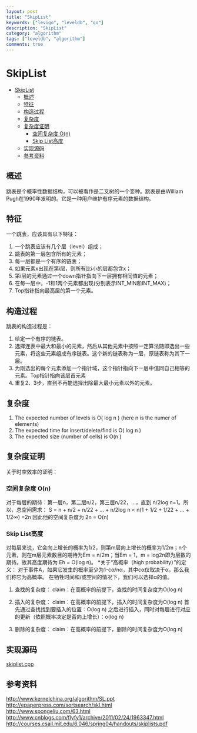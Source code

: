 ```yaml
---
layout: post
title: "SkipList"
keywords: ["levigo", "leveldb", "go"]
description: "SkipList"
category: "algorithm"
tags: ["leveldb", "algorithm"]
comments: true
---
```


# SkipList

<ul>
<li><a href="#skiplist">SkipList</a><ul>
<li><a href="#概述">概述</a></li>
<li><a href="#特征">特征</a></li>
<li><a href="#构造过程">构造过程</a></li>
<li><a href="#复杂度">复杂度</a></li>
<li><a href="#复杂度证明">复杂度证明</a><ul>
<li><a href="#空间复杂度-on">空间复杂度 O(n)</a></li>
<li><a href="#skip-list高度">Skip List高度</a></li>
</ul>
</li>
<li><a href="#实现源码">实现源码</a></li>
<li><a href="#参考资料">参考资料</a></li>
</ul>
</li>
</ul>

## 概述

跳表是个概率性数据结构，可以被看作是二叉树的一个变种。跳表是由William Pugh在1990年发明的。它是一种用户维护有序元素的数据结构。

## 特征

一个跳表，应该具有以下特征：
1. 一个跳表应该有几个层（level）组成；
2. 跳表的第一层包含所有的元素；
3. 每一层都是一个有序的链表；
4. 如果元素x出现在第i层，则所有比i小的层都包含x；
5. 第i层的元素通过一个down指针指向下一层拥有相同值的元素；
6. 在每一层中，-1和1两个元素都出现(分别表示INT_MIN和INT_MAX)；
7. Top指针指向最高层的第一个元素。

## 构造过程

跳表的构造过程是：
1. 给定一个有序的链表。
2. 选择连表中最大和最小的元素，然后从其他元素中按照一定算法随即选出一些元素，将这些元素组成有序链表。这个新的链表称为一层，原链表称为其下一层。
3. 为刚选出的每个元素添加一个指针域，这个指针指向下一层中值同自己相等的元素。Top指针指向该层首元素
4. 重复2、3步，直到不再能选择出除最大最小元素以外的元素。

## 复杂度

1. The expected number of levels is O( log n )
(here n is the numer of elements)
2. The expected time for insert/delete/find is O( log n )
3. The expected size (number of cells) is O(n )

## 复杂度证明

关于时空效率的证明：

### 空间复杂度 O(n)

对于每层的期待：第一层n，第二层n/2，第三层n/22，...，直到 n/2log n=1。所以，总空间需求：
S = n + n/2 + n/22 + ... + n/2log n < n(1 + 1/2 + 1/22 + ... + 1/2∞) =2n
因此他的空间复杂度为 2n = O(n)

### Skip List高度

对每层来说，它会向上增长的概率为1/2，则第m层向上增长的概率为1/2m；n个元素，则在m层元素数目的期待为Em = n/2m；当Em = 1，m = log2n即为层数的期待。故其高度期待为 Eh = O(log n)。
*关于“高概率（high probability）”的定义：
对于事件A，如果它发生的概率至少为1-cα/nα，其中cα仅取决于α，那么我们称它为高概率。
在牺牲时间和/或空间的情况下，我们可以选择α的值。

1. 查找的复杂度：
claim：在高概率的前提下，查找的时间复杂度为O(log n)
2.  插入的复杂度：
claim：在高概率的前提下，插入的时间复杂度为O(log n)
首先通过查找找到要插入的位置：O(log n)
之后进行插入，同时对每层进行对应的更新（依照概率决定是否向上增长）：o(log n)

3.  删除的复杂度：
claim：在高概率的前提下，删除的时间复杂度为O(log n)

## 实现源码

[skiplist.cpp](https://github.com/AndreMouche/algorithms_study/blob/master/data_structure/skiplist.cpp)

## 参考资料
http://www.kernelchina.org/algorithm/SL.ppt
http://epaperpress.com/sortsearch/skl.html
http://www.spongeliu.com/63.html
http://www.cnblogs.com/flyfy1/archive/2011/02/24/1963347.html
http://courses.csail.mit.edu/6.046/spring04/handouts/skiplists.pdf
